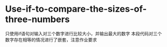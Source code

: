 # Use-if-to-compare-the-sizes-of-three-numbers
只使用if语句对输入对三个数字进行比较大小，并输出最大的数字
本段代码对三个数字存在相等的情况进行了嵌套，注意作业要求

